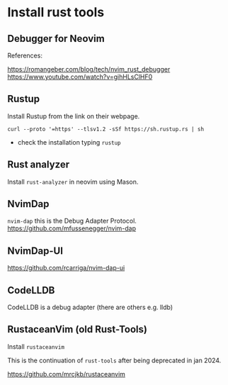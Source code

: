 # Install rust tools

## Debugger for Neovim

References:

https://romangeber.com/blog/tech/nvim_rust_debugger
https://www.youtube.com/watch?v=gihHLsClHF0

## Rustup

Install Rustup from the link on their webpage.

`curl --proto '=https' --tlsv1.2 -sSf https://sh.rustup.rs | sh`

- check the installation typing `rustup`

## Rust analyzer

Install `rust-analyzer` in neovim using Mason.

## NvimDap

`nvim-dap` this is the Debug Adapter Protocol.
https://github.com/mfussenegger/nvim-dap

## NvimDap-UI

https://github.com/rcarriga/nvim-dap-ui

## CodeLLDB

CodeLLDB is a debug adapter (there are others e.g. lldb) 


## RustaceanVim (old Rust-Tools)

Install `rustaceanvim` 

This is the continuation of `rust-tools` after being deprecated in jan 2024.

https://github.com/mrcjkb/rustaceanvim


